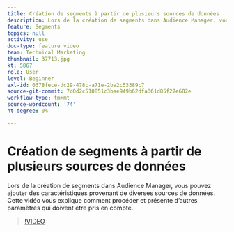 ```yaml
---
title: Création de segments à partir de plusieurs sources de données
description: Lors de la création de segments dans Audience Manager, vous pouvez ajouter des caractéristiques provenant de diverses sources de données. Cette vidéo vous explique comment procéder et présente d’autres paramètres qui doivent être pris en compte.
feature: Segments
topics: null
activity: use
doc-type: feature video
team: Technical Marketing
thumbnail: 37713.jpg
kt: 5867
role: User
level: Beginner
exl-id: 0378fece-dc29-478c-a71e-2ba2c53389c7
source-git-commit: 7c0d2c510851c3bae949b62dfa361d85f27e682e
workflow-type: tm+mt
source-wordcount: '74'
ht-degree: 0%

---
```


# Création de segments à partir de plusieurs sources de données

Lors de la création de segments dans Audience Manager, vous pouvez ajouter des caractéristiques provenant de diverses sources de données. Cette vidéo vous explique comment procéder et présente d’autres paramètres qui doivent être pris en compte.

>[!VIDEO](https://video.tv.adobe.com/v/37713/?quality=12&learn=on)
